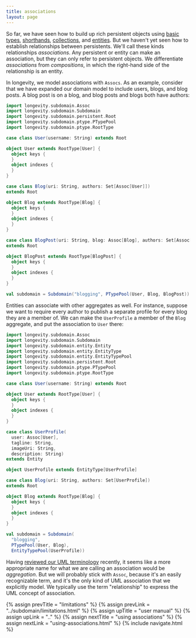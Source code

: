 ```yaml
---
title: associations
layout: page
---
```


So far, we have seen how to build up rich persistent objects using
[basic types](basics.html), [shorthands](shorthands.html),
[collections](collections.html), and [entities](entities.html). But we
haven't yet seen how to establish relationships between
persistents. We'll call these kinds relationships _associations_. Any
persistent or entity can make an association, but they can only refer
to persistent objects. We differentiate _associations_ from
_compositions_, in which the right-hand side of the relationship is an
entity.

In longevity, we model associations with `Assocs`. As an example,
consider that we have expanded our domain model to include users,
blogs, and blog posts. A blog post is on a blog, and blog posts and
blogs both have authors:

```scala
import longevity.subdomain.Assoc
import longevity.subdomain.Subdomain
import longevity.subdomain.persistent.Root
import longevity.subdomain.ptype.PTypePool
import longevity.subdomain.ptype.RootType

case class User(username: String) extends Root

object User extends RootType[User] {
  object keys {
  }
  object indexes {
  }
}

case class Blog(uri: String, authors: Set[Assoc[User]])
extends Root

object Blog extends RootType[Blog] {
  object keys {
  }
  object indexes {
  }
}

case class BlogPost(uri: String, blog: Assoc[Blog], authors: Set[Assoc[Blog]])
extends Root

object BlogPost extends RootType[BlogPost] {
  object keys {
  }
  object indexes {
  }
}

val subdomain = Subdomain("blogging", PTypePool(User, Blog, BlogPost))
```

Entities can associate with other aggregates as well. For instance,
suppose we want to require every author to publish a separate profile
for every blog they are a member of. We can make the `UserProfile` a
member of the `Blog` aggregate, and put the association to `User`
there:

```scala
import longevity.subdomain.Assoc
import longevity.subdomain.Subdomain
import longevity.subdomain.entity.Entity
import longevity.subdomain.entity.EntityType
import longevity.subdomain.entity.EntityTypePool
import longevity.subdomain.persistent.Root
import longevity.subdomain.ptype.PTypePool
import longevity.subdomain.ptype.RootType

case class User(username: String) extends Root

object User extends RootType[User] {
  object keys {
  }
  object indexes {
  }
}

case class UserProfile(
  user: Assoc[User],
  tagline: String,
  imageUri: String,
  description: String)
extends Entity

object UserProfile extends EntityType[UserProfile]

case class Blog(uri: String, authors: Set[UserProfile])
extends Root

object Blog extends RootType[Blog] {
  object keys {
  }
  object indexes {
  }
}

val subdomain = Subdomain(
  "blogging",
  PTypePool(User, Blog),
  EntityTypePool(UserProfile))
```

<div class="blue-side-bar">

Having <a href =
"http://aviadezra.blogspot.com/2009/05/uml-association-aggregation-composition.html">reviewed
our UML terminology</a> recently, it seems like a more appropriate
name for what we are calling an association would be
<i>aggregation</i>. But we will probably stick with
<code>Assoc</code>, because it's an easily recognizable term, and it's
the only kind of UML association that we explicitly model. We
typically use the term "relationship" to express the UML concept of
association.

</div>

{% assign prevTitle = "limitations" %}
{% assign prevLink = "../subdomain/limitations.html" %}
{% assign upTitle = "user manual" %}
{% assign upLink = ".." %}
{% assign nextTitle = "using associations" %}
{% assign nextLink = "using-associations.html" %}
{% include navigate.html %}
